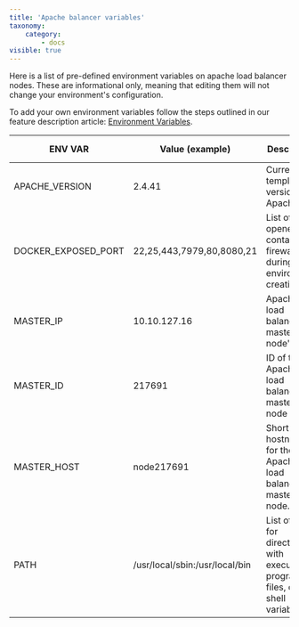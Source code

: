 ```yaml
---
title: 'Apache balancer variables'
taxonomy:
    category:
        - docs
visible: true
---
```


Here is a list of pre-defined environment variables on apache load balancer nodes. These are informational only, meaning that editing them will not change your environment's configuration.

To add your own environment variables follow the steps outlined in our feature description article: [Environment Variables](https://enscale.com/docs/10/features/environment-variables).

|ENV VAR|Value (example)|Description|Informational only|
|-----------|-----------|-----------|----------|
|APACHE_VERSION|2.4.41|Current template version for Apache.|Yes|
|DOCKER_EXPOSED_PORT|22,25,443,7979,80,8080,21|List of ports opened via container firewall during environment creation.|Yes|
|MASTER_IP|10.10.127.16|Apache load balancer's master node's IP.|Yes|
|MASTER_ID|217691|ID of the Apache load balancer master node|Yes|
|MASTER_HOST|node217691|Short hostname for the Apache load balancer master node.|Yes|
|PATH|/usr/local/sbin:/usr/local/bin|List of paths for directories with executable program files, default shell variable.|Yes|

